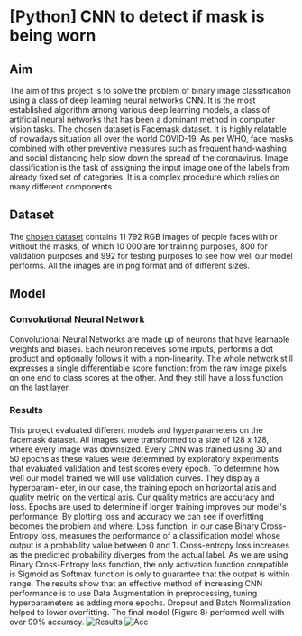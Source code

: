 # [Python] CNN to detect if mask is being worn

## Aim 
The aim of this project is to solve the problem of binary image classification using a class of deep learning neural networks CNN. It is the most established algorithm among various deep learning models, a class of artificial neural networks that has been a dominant method in computer vision tasks.
The chosen dataset is Facemask dataset. It is highly relatable of nowadays situation all over the world COVID-19. As per WHO, face masks combined with other preventive measures such as frequent hand-washing and social distancing help slow down the spread of the coronavirus.
Image classification is the task of assigning the input image one of the labels from already fixed set of categories. It is a complex procedure which relies on many different components. 

## Dataset

The [chosen dataset](https://www.kaggle.com/ashishjangra27/face-mask-12k-images-dataset) contains 11 792 RGB images of people faces with or without the masks, of which
10 000 are for training purposes, 800 for validation purposes and 992 for testing purposes to see how
well our model performs. All the images are in png format and of different sizes.

## Model
### Convolutional Neural Network
Convolutional Neural Networks are made up of neurons that have learnable weights and biases. Each
neuron receives some inputs, performs a dot product and optionally follows it with a non-linearity.
The whole network still expresses a single differentiable score function: from the raw image pixels on
one end to class scores at the other. And they still have a loss function on the last layer.
### Results
This project evaluated different models and hyperparameters on the facemask dataset. All images
were transformed to a size of 128 x 128, where every image was downsized. Every CNN was trained
using 30 and 50 epochs as these values were determined by exploratory experiments that evaluated
validation and test scores every epoch.
To determine how well our model trained we will use validation curves. They display a hyperparam-
eter, in our case, the training epoch on horizontal axis and quality metric on the vertical axis. Our
quality metrics are accuracy and loss. Epochs are used to determine if longer training improves our
model's performance. By plotting loss and accuracy we can see if overfitting becomes the problem
and where.
Loss function, in our case Binary Cross-Entropy loss, measures the performance of a classification
model whose output is a probability value between 0 and 1. Cross-entropy loss increases as the
predicted probability diverges from the actual label. As we are using Binary Cross-Entropy loss
function, the only activation function compatible is Sigmoid as Softmax function is only to guarantee
that the output is within range.
The results show that an effective method of increasing CNN performance is to use Data Augmentation
in preprocessing, tuning hyperparameters as adding more epochs. Dropout and Batch Normalization
helped to lower overfitting. The final model (Figure 8) performed well with over 99% accuracy.
![Results](https://i.ibb.co/34f57zN/image.png "Results")
![Acc](https://i.ibb.co/cTpSwn1/image.png)
